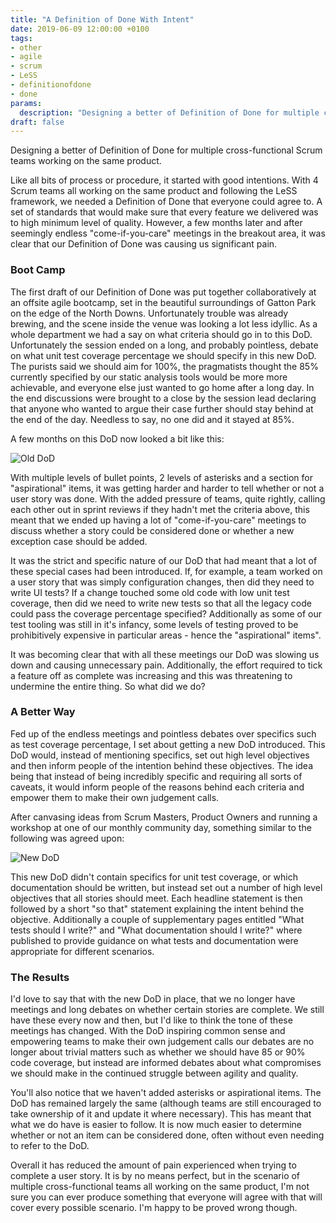 ```yaml
---
title: "A Definition of Done With Intent"
date: 2019-06-09 12:00:00 +0100
tags:
- other
- agile
- scrum
- LeSS
- definitionofdone
- done
params:
  description: "Designing a better of Definition of Done for multiple cross-functional Scrum teams working on the same product."
draft: false
---
```

Designing a better of Definition of Done for multiple cross-functional Scrum teams working on the same product.
<!--more-->

Like all bits of process or procedure, it started with good intentions. With 4 Scrum teams all working on the same product and following the LeSS framework, we needed a Definition of Done that everyone could agree to. A set of standards that would make sure that every feature we delivered was to high minimum level of quality. However, a few months later and after seemingly endless "come-if-you-care" meetings in the breakout area, it was clear that our Definition of Done was causing us significant pain.

### Boot Camp

The first draft of our Definition of Done was put together collaboratively at an offsite agile bootcamp, set in the beautiful surroundings of Gatton Park on the edge of the North Downs. Unfortunately trouble was already brewing, and the scene inside the venue was looking a lot less idyllic. As a whole department we had a say on what criteria should go in to this DoD. Unfortunately the session ended on a long, and probably pointless, debate on what unit test coverage percentage we should specify in this new DoD. The purists said we should aim for 100%, the pragmatists thought the 85% currently specified by our static analysis tools would be more more achievable, and everyone else just wanted to go home after a long day. In the end discussions were brought to a close by the session lead declaring that anyone who wanted to argue their case further should stay behind at the end of the day. Needless to say, no one did and it stayed at 85%.

A few months on this DoD now looked a bit like this:

![Old DoD](/img/old_definition_of_done.jpg)

With multiple levels of bullet points, 2 levels of asterisks and a section for "aspirational" items, it was getting harder and harder to tell whether or not a user story was done. With the added pressure of teams, quite rightly, calling each other out in sprint reviews if they hadn't met the criteria above, this meant that we ended up having a lot of "come-if-you-care" meetings to discuss whether a story could be considered done or whether a new exception case should be added.

It was the strict and specific nature of our DoD that had meant that a lot of these special cases had been introduced. If, for example, a team worked on a user story that was simply configuration changes, then did they need to write UI tests? If a change touched some old code with low unit test coverage, then did we need to write new tests so that all the legacy code could pass the coverage percentage specified? Additionally as some of our test tooling was still in it's infancy, some levels of testing proved to be prohibitively expensive in particular areas - hence the "aspirational" items".

It was becoming clear that with all these meetings our DoD was slowing us down and causing unnecessary pain. Additionally, the effort required to tick a feature off as complete was increasing and this was threatening to undermine the entire thing. So what did we do?

### A Better Way

Fed up of the endless meetings and pointless debates over specifics such as test coverage percentage, I set about getting a new DoD introduced. This DoD would, instead of mentioning specifics, set out high level objectives and then inform people of the intention behind these objectives. The idea being that instead of being incredibly specific and requiring all sorts of caveats, it would inform people of the reasons behind each criteria and empower them to make their own judgement calls.

After canvasing ideas from Scrum Masters, Product Owners and running a workshop at one of our monthly community day, something similar to the following was agreed upon:

![New DoD](/img/new_definition_of_done.jpg)

This new DoD didn't contain specifics for unit test coverage, or which documentation should be written, but instead set out a number of high level objectives that all stories should meet. Each headline statement is then followed by a short "so that" statement explaining the intent behind the objective. Additionally a couple of supplementary pages entitled "What tests should I write?" and "What documentation should I write?" where published to provide guidance on what tests and documentation were appropriate for different scenarios.

### The Results

I'd love to say that with the new DoD in place, that we no longer have meetings and long debates on whether certain stories are complete. We still have these every now and then, but I'd like to think the tone of these meetings has changed. With the DoD inspiring common sense and empowering teams to make their own judgement calls our debates are no longer about trivial matters such as whether we should have 85 or 90% code coverage, but instead are informed debates about what compromises we should make in the continued struggle between agility and quality.

You'll also notice that we haven't added asterisks or aspirational items. The DoD has remained largely the same (although teams are still encouraged to take ownership of it and update it where necessary). This has meant that what we do have is easier to follow. It is now much easier to determine whether or not an item can be considered done, often without even needing to refer to the DoD.

Overall it has reduced the amount of pain experienced when trying to complete a user story. It is by no means perfect, but in the scenario of multiple cross-functional teams all working on the same product, I'm not sure you can ever produce something that everyone will agree with that will cover every possible scenario. I'm happy to be proved wrong though.
